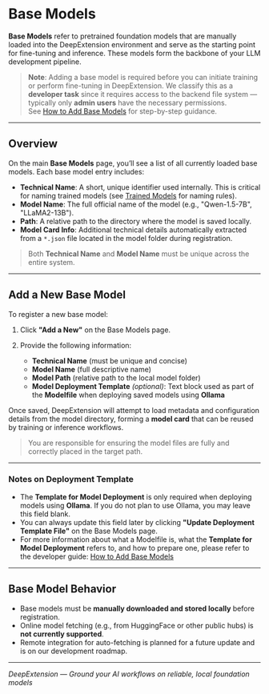 
# Base Models

**Base Models** refer to pretrained foundation models that are manually loaded into the DeepExtension environment and 
serve as the starting point for fine-tuning and inference. These models form the backbone of your LLM development 
pipeline.

> **Note**: Adding a base model is required before you can initiate training or perform fine-tuning in DeepExtension. We classify this as a **developer task** since it requires access to the backend file system — typically only **admin users** have the necessary permissions.  
> See [How to Add Base Models](../developer/how-to-add-base-models.md) for step-by-step guidance.

---

## Overview

On the main **Base Models** page, you’ll see a list of all currently loaded base models. Each base model entry includes:

- **Technical Name**: A short, unique identifier used internally. This is critical for naming trained models (see 
[Trained Models](trained-models.md) for naming rules).
- **Model Name**: The full official name of the model (e.g., "Qwen-1.5-7B", "LLaMA2-13B").
- **Path**: A relative path to the directory where the model is saved locally.
- **Model Card Info**: Additional technical details automatically extracted from a `*.json` file located in the model 
folder during registration.

> Both **Technical Name** and **Model Name** must be unique across the entire system.

---

## Add a New Base Model

To register a new base model:

1. Click **"Add a New"** on the Base Models page.
2. Provide the following information:

    - **Technical Name** (must be unique and concise)
    - **Model Name** (full descriptive name)
    - **Model Path** (relative path to the local model folder)
    - **Model Deployment Template** *(optional)*: Text block used as part of the **Modelfile** when deploying saved models using **Ollama**
  

Once saved, DeepExtension will attempt to load metadata and configuration details from the model directory, forming a **model card** that can be reused by training or inference workflows.

> You are responsible for ensuring the model files are fully and correctly placed in the target path.

---

### Notes on Deployment Template

- The **Template for Model Deployment** is only required when deploying models using **Ollama**. If you do not plan to use Ollama, you may leave this field blank.
- You can always update this field later by clicking **"Update Deployment Template File"** on the Base Models page.
- For more information about what a Modelfile is, what the **Template for Model Deployment** refers to, and how to prepare one, please refer to the developer guide: [How to Add Base Models](../../developer/how-to-add-base-models)

---

## Base Model Behavior

- Base models must be **manually downloaded and stored locally** before registration.
- Online model fetching (e.g., from HuggingFace or other public hubs) is **not currently supported**.
- Remote integration for auto-fetching is planned for a future update and is on our development roadmap.

---

*DeepExtension — Ground your AI workflows on reliable, local foundation models*
